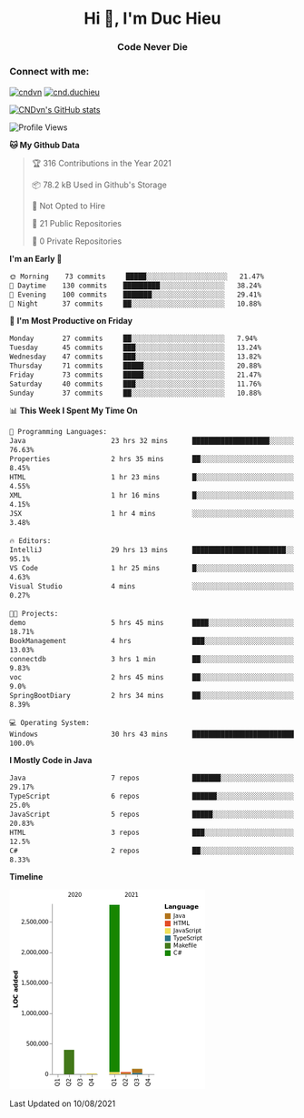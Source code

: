 <h1 align="center">Hi 👋, I'm Duc Hieu</h1>
<h3 align="center">Code Never Die</h3>

<h3 align="left">Connect with me:</h3>
<p align="left">
<a href="https://linkedin.com/in/cndvn" target="blank"><img align="center" src="https://img.shields.io/badge/LinkedIn-0077B5?style=for-the-badge&logo=linkedin&logoColor=white" alt="cndvn"/></a>
<a href="https://fb.com/cnd.duchieu" target="blank"><img align="center" src="https://img.shields.io/badge/Facebook-1877F2?style=for-the-badge&logo=facebook&logoColor=white" alt="cnd.duchieu"/></a>
</p>

[![CNDvn's GitHub stats](https://github-readme-stats.vercel.app/api?username=cndvn)](https://github.com/anuraghazra/github-readme-stats)

<!--START_SECTION:waka-->
![Profile Views](http://img.shields.io/badge/Profile%20Views-8-blue)

**🐱 My Github Data** 

> 🏆 316 Contributions in the Year 2021
 > 
> 📦 78.2 kB Used in Github's Storage 
 > 
> 🚫 Not Opted to Hire
 > 
> 📜 21 Public Repositories 
 > 
> 🔑 0 Private Repositories  
 > 
**I'm an Early 🐤** 

```text
🌞 Morning    73 commits     █████░░░░░░░░░░░░░░░░░░░░   21.47% 
🌆 Daytime    130 commits    █████████░░░░░░░░░░░░░░░░   38.24% 
🌃 Evening    100 commits    ███████░░░░░░░░░░░░░░░░░░   29.41% 
🌙 Night      37 commits     ██░░░░░░░░░░░░░░░░░░░░░░░   10.88%

```
📅 **I'm Most Productive on Friday** 

```text
Monday       27 commits     ██░░░░░░░░░░░░░░░░░░░░░░░   7.94% 
Tuesday      45 commits     ███░░░░░░░░░░░░░░░░░░░░░░   13.24% 
Wednesday    47 commits     ███░░░░░░░░░░░░░░░░░░░░░░   13.82% 
Thursday     71 commits     █████░░░░░░░░░░░░░░░░░░░░   20.88% 
Friday       73 commits     █████░░░░░░░░░░░░░░░░░░░░   21.47% 
Saturday     40 commits     ███░░░░░░░░░░░░░░░░░░░░░░   11.76% 
Sunday       37 commits     ██░░░░░░░░░░░░░░░░░░░░░░░   10.88%

```


📊 **This Week I Spent My Time On** 

```text
💬 Programming Languages: 
Java                     23 hrs 32 mins      ███████████████████░░░░░░   76.63% 
Properties               2 hrs 35 mins       ██░░░░░░░░░░░░░░░░░░░░░░░   8.45% 
HTML                     1 hr 23 mins        █░░░░░░░░░░░░░░░░░░░░░░░░   4.55% 
XML                      1 hr 16 mins        █░░░░░░░░░░░░░░░░░░░░░░░░   4.15% 
JSX                      1 hr 4 mins         ░░░░░░░░░░░░░░░░░░░░░░░░░   3.48%

🔥 Editors: 
IntelliJ                 29 hrs 13 mins      ███████████████████████░░   95.1% 
VS Code                  1 hr 25 mins        █░░░░░░░░░░░░░░░░░░░░░░░░   4.63% 
Visual Studio            4 mins              ░░░░░░░░░░░░░░░░░░░░░░░░░   0.27%

🐱‍💻 Projects: 
demo                     5 hrs 45 mins       ████░░░░░░░░░░░░░░░░░░░░░   18.71% 
BookManagement           4 hrs               ███░░░░░░░░░░░░░░░░░░░░░░   13.03% 
connectdb                3 hrs 1 min         ██░░░░░░░░░░░░░░░░░░░░░░░   9.83% 
voc                      2 hrs 45 mins       ██░░░░░░░░░░░░░░░░░░░░░░░   9.0% 
SpringBootDiary          2 hrs 34 mins       ██░░░░░░░░░░░░░░░░░░░░░░░   8.39%

💻 Operating System: 
Windows                  30 hrs 43 mins      █████████████████████████   100.0%

```

**I Mostly Code in Java** 

```text
Java                     7 repos             ███████░░░░░░░░░░░░░░░░░░   29.17% 
TypeScript               6 repos             ██████░░░░░░░░░░░░░░░░░░░   25.0% 
JavaScript               5 repos             █████░░░░░░░░░░░░░░░░░░░░   20.83% 
HTML                     3 repos             ███░░░░░░░░░░░░░░░░░░░░░░   12.5% 
C#                       2 repos             ██░░░░░░░░░░░░░░░░░░░░░░░   8.33%

```


**Timeline**

![Chart not found](https://raw.githubusercontent.com/CNDvn/CNDvn/main/charts/bar_graph.png) 


 Last Updated on 10/08/2021
<!--END_SECTION:waka-->
